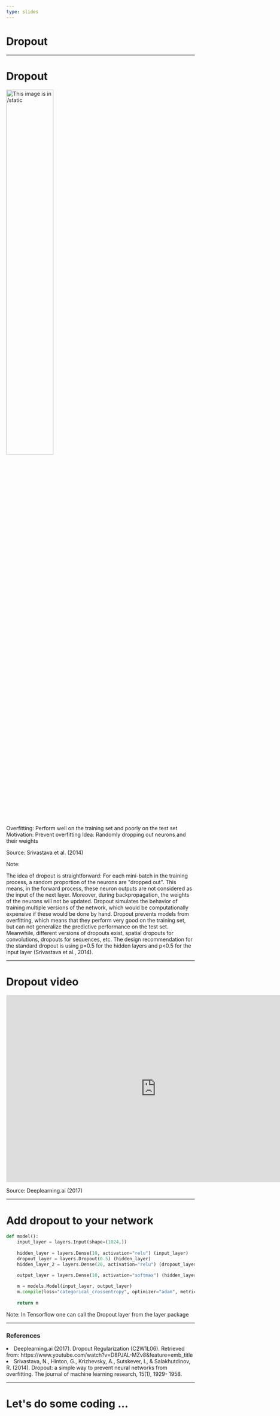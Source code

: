 ```yaml
---
type: slides
---
```


# Dropout 

---

# Dropout

<img src="vl2/dropout.png" alt="This image is in /static" width="50%">

Overfitting: Perform well on the training set and poorly on the test set
Motivation: Prevent overfitting
Idea: Randomly dropping out neurons and their weights

Source: Srivastava et al. (2014)

Note:

The idea of dropout is straightforward: For each mini-batch in the training process, a random proportion of the neurons are "dropped out". This means, in the forward process, these neuron outputs are not considered as the input of the next layer. Moreover, during backpropagation, the weights of the neurons will not be updated. Dropout simulates the behavior of training multiple versions of the network, which would be computationally expensive if these would be done by hand. Dropout prevents models from overfitting, which means that they perform very good on the training set, but can not generalize the predictive performance on the test set. Meanwhile, different versions of dropouts exist, spatial dropouts for convolutions, dropouts for sequences, etc. The design recommendation for the standard dropout is using p=0.5 for the hidden layers and p<0.5 for the input layer (Srivastava et al., 2014).

---

# Dropout video

<html>
<iframe width="800" height="500" src="https://www.youtube.com/embed/D8PJAL-MZv8" frameborder="0" allow="accelerometer; autoplay; encrypted-media; gyroscope; picture-in-picture" allowfullscreen></iframe>
</html>

Source: Deeplearning.ai (2017)

---

# Add dropout to your network 
```python
def model():
    input_layer = layers.Input(shape=(1024,))
    
    hidden_layer = layers.Dense(10, activation="relu") (input_layer)
    dropout_layer = layers.Dropout(0.5) (hidden_layer)
    hidden_layer_2 = layers.Dense(20, activation="relu") (dropout_layer)

    output_layer = layers.Dense(10, activation="softmax") (hidden_layer_2)
    
    m = models.Model(input_layer, output_layer)
    m.compile(loss="categorical_crossentropy", optimizer="adam", metrics=["acc"])
    
    return m
```

Note: In Tensorflow one can call the Dropout layer from the layer package

---

<html>
<h3>References</h3>
<list>
    <li> Deeplearning.ai (2017). Dropout Regularization (C2W1L06). Retrieved from: https://www.youtube.com/watch?v=D8PJAL-MZv8&feature=emb_title 
    </li>
    <li>Srivastava, N., Hinton, G., Krizhevsky, A., Sutskever, I., & Salakhutdinov, R. (2014). Dropout: a simple 
        way to prevent neural networks from overfitting. The journal of machine learning research, 15(1), 1929-
        1958.</li>
</list>
</html>

---

# Let's do some coding ... 